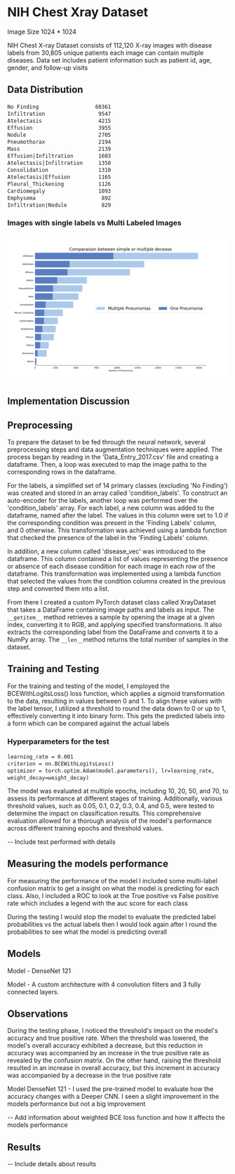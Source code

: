 # NIH Chest Xray Dataset 

Image Size 1024 * 1024 

NIH Chest X-ray Dataset consists of 112,120 X-ray images with disease labels from 30,805 unique patients each image can contain multiple diseases. 
Data set includes patient information such as patient id, age, gender, and follow-up visits

## Data Distribution 

```Finding Labels
No Finding                  60361
Infiltration                 9547
Atelectasis                  4215
Effusion                     3955
Nodule                       2705
Pneumothorax                 2194
Mass                         2139
Effusion|Infiltration        1603
Atelectasis|Infiltration     1350
Consolidation                1310
Atelectasis|Effusion         1165
Pleural_Thickening           1126
Cardiomegaly                 1093
Emphysema                     892
Infiltration|Nodule           829
```

### Images with single labels vs Multi Labeled Images 

![img.png](img.png)

## Implementation Discussion

## Preprocessing 

To prepare the dataset to be fed through the neural network, several preprocessing steps and data augmentation techniques were applied. The process began by reading in the 'Data_Entry_2017.csv' file and creating a dataframe. 
Then, a loop was executed to map the image paths to the corresponding rows in the dataframe.

For the labels, a simplified set of 14 primary classes (excluding 'No Finding') was created and stored in an array called 'condition_labels'. To construct an auto-encoder for the labels, another loop was performed over the 'condition_labels' array. For each label, a new column was added to the dataframe, named after the label. The values in this column were set to 1.0 if the corresponding condition was present in the 'Finding Labels' column, and 0 otherwise. This transformation was achieved using a lambda function that checked the presence of the label in the 'Finding Labels' column.

In addition, a new column called 'disease_vec' was introduced to the dataframe. This column contained a list of values representing the presence or absence of each disease condition for each image in each row of the dataframe. This transformation was implemented using a lambda function that selected the values from the condition columns created in the previous step and converted them into a list.

From there I created a custom PyTorch dataset class called XrayDataset that takes a DataFrame containing image paths and labels as input. The ```__getitem__``` method retrieves a sample by opening the image at a given index, converting it to RGB, and applying specified transformations. It also extracts the corresponding label from the DataFrame and converts it to a NumPy array. The ```__len__```method returns the total number of samples in the dataset.


## Training and Testing 

For the training and testing of the model, I employed the BCEWithLogitsLoss() loss function, which applies a sigmoid transformation to the data, resulting in values between 0 and 1. 
To align these values with the label tensor, I utilized a threshold to round the data down to 0 or up to 1, effectively converting it into binary form. This gets the predicted labels into a form which can be
compared against the actual labels 

### Hyperparameters for the test 
```
learning_rate = 0.001
criterion = nn.BCEWithLogitsLoss()
optimizer = torch.optim.Adam(model.parameters(), lr=learning_rate, weight_decay=weight_decay)
```

The model was evaluated at multiple epochs, including 10, 20, 50, and 70, to assess its performance at different stages of training. 
Additionally, various threshold values, such as 0.05, 0.1, 0.2, 0.3, 0.4, and 0.5, were tested to determine the impact on classification results. 
This comprehensive evaluation allowed for a thorough analysis of the model's performance across different training epochs and threshold values.

-- Include test performed with details 


## Measuring the models performance 

For measuring the performance of the model I included some multi-label confusion matrix to get a insight on what the model is predicting for each class.
Also, I included a ROC to look at the True positive vs False positive rate which includes a legend with the auc score for each class 

During the testing I would stop the model to evaluate the predicted label probabilities vs the actual labels then I would look again after I round the probabilities to see what the model is predicting overall

## Models

Model - DenseNet 121

Model  - A custom architecture with 4 convolution filters and 3 fully connected layers.

## Observations 

During the testing phase, I noticed the threshold's impact on the model's accuracy and true positive rate. When the threshold was lowered, the model's overall accuracy exhibited a decrease, but this reduction in accuracy was accompanied by an increase in the true positive rate as revealed by the confusion matrix. 
On the other hand, raising the threshold resulted in an increase in overall accuracy, but this increment in accuracy was accompanied by a decrease in the true positive rate

Model DenseNet 121 - I used the pre-trained model to evaluate how the accuracy changes with a Deeper CNN. I seen a slight improvement in the models performance but not a big improvement 

-- Add information about weighted BCE loss function and how it affects the models performance 


## Results 


-- Include details about results 










